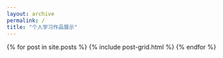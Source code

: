 ```yaml
---
layout: archive
permalink: /
title: "个人学习作品展示"
---
```


<div class="tiles">
{% for post in site.posts %}
	{% include post-grid.html %}
{% endfor %}
</div><!-- /.tiles -->
